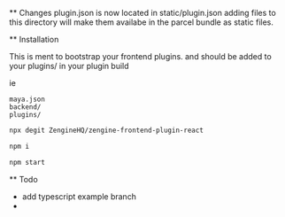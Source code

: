 ** Changes
plugin.json is now located in static/plugin.json
adding files to this directory will make them availabe in the parcel bundle as static files.

** Installation

This is ment to bootstrap your frontend plugins. and should be added to your plugins/ in your plugin build

ie 
```
maya.json
backend/
plugins/
```

```sh
npx degit ZengineHQ/zengine-frontend-plugin-react

npm i

npm start
```

** Todo

* add typescript example branch
* 

